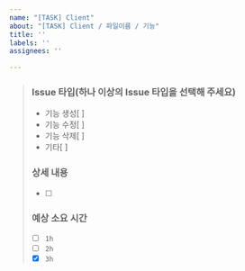 ```yaml
---
name: "[TASK] Client"
about: "[TASK] Client / 파일이름 / 기능"
title: ''
labels: ''
assignees: ''

---
```


> ### Issue 타입(하나 이상의 Issue 타입을 선택해 주세요)
> * 기능 생성[ ] 
> * 기능 수정[ ] 
> * 기능 삭제[ ]  
> * 기타[ ] 
> 
> ### 상세 내용
> * [ ]  
> 
> ### 예상 소요 시간
> * [ ]  `1h`
> * [ ]  `2h`
> * [x] `3h`
